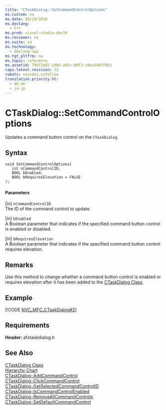 ```yaml
---
title: "CTaskDialog::SetCommandControlOptions"
ms.custom: na
ms.date: 09/19/2016
ms.devlang: 
  - C++
ms.prod: visual-studio-dev14
ms.reviewer: na
ms.suite: na
ms.technology: 
  - devlang-cpp
ms.tgt_pltfrm: na
ms.topic: reference
ms.assetid: 796f2e82-2db5-4d5c-88f3-c0ea3483f0b3
caps.latest.revision: 12
robots: noindex,nofollow
translation.priority.ht: 
  - de-de
  - ja-jp
---
```

# CTaskDialog::SetCommandControlOptions
Updates a command button control on the `CTaskDialog`.  
  
## Syntax  
  
```  
void SetCommandControlOptions(  
   int nCommandControlID,  
   BOOL bEnabled,  
   BOOL bRequiresElevation = FALSE  
);  
```  
  
#### Parameters  
 [in] `nCommandControlID`  
 The ID of the command control to update.  
  
 [in] `bEnabled`  
 A Boolean parameter that indicates if the specified command button control is enabled or disabled.  
  
 [in] `bRequiresElevation`  
 A Boolean parameter that indicates if the specified command button control requires elevation.  
  
## Remarks  
 Use this method to change whether a command button control is enabled or requires elevation after it has been added to the [CTaskDialog Class](../vs140/CTaskDialog-Class.md).  
  
## Example  
 [!CODE [NVC_MFC_CTaskDialog#2](../CodeSnippet/VS_Snippets_Cpp/NVC_MFC_CTaskDialog#2)]  
  
## Requirements  
 **Header:** afxtaskdialog.h  
  
## See Also  
 [CTaskDialog Class](../vs140/CTaskDialog-Class.md)   
 [Hierarchy Chart](../vs140/Hierarchy-Chart.md)   
 [CTaskDialog::AddCommandControl](../vs140/CTaskDialog--AddCommandControl.md)   
 [CTaskDialog::ClickCommandControl](../vs140/CTaskDialog--ClickCommandControl.md)   
 [CTaskDialog::GetSelectedCommandControlID](../vs140/CTaskDialog--GetSelectedCommandControlID.md)   
 [CTaskDialog::IsCommandControlEnabled](../vs140/CTaskDialog--IsCommandControlEnabled.md)   
 [CTaskDialog::RemoveAllCommandControls](../vs140/CTaskDialog--RemoveAllCommandControls.md)   
 [CTaskDialog::SetDefaultCommandControl](../vs140/CTaskDialog--SetDefaultCommandControl.md)